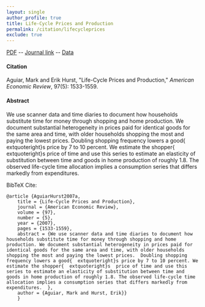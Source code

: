 ```yaml
---
layout: single 
author_profile: true 
title: Life-Cycle Prices and Production 
permalink: /citation/lifecycleprices
exclude: true
---
```


[PDF](https://markaguiar.github.io/files/lifecycleprices.pdf) -- [Journal link](https://doi.org/10.1257/aer.97.5.1533) -- [Data](https://github.com/markaguiar/Lifecycle-Prices-and-Production)
#### Citation

Aguiar, Mark and Erik Hurst, "Life-Cycle Prices and Production," *American Economic Review*, 97(5): 1533-1559.

#### Abstract

We use scanner data and time diaries to document how households substitute time for money through shopping and home production. We document substantial heterogeneity in prices paid for identical goods for the same area and time, with older households shopping the most and paying the lowest prices.  Doubling shopping frequency lowers a good{	extquoteright}s price by 7 to 10 percent. We estimate the shopper{	extquoteright}s  price of time and use this series to estimate an elasticity of substitution between time and goods in home production of roughly 1.8. The observed life-cycle time allocation implies a consumption series that differs markedly from expenditures. 

BibTeX Cite:

	@article {AguiarHurst2007a,
		title = {Life-Cycle Prices and Production},
		journal = {American Economic Review},
		volume = {97},
		number = {5},
		year = {2007},
		pages = {1533-1559},
		abstract = {We use scanner data and time diaries to document how households substitute time for money through shopping and home production. We document substantial heterogeneity in prices paid for identical goods for the same area and time, with older households shopping the most and paying the lowest prices.  Doubling shopping frequency lowers a good{	extquoteright}s price by 7 to 10 percent. We estimate the shopper{	extquoteright}s  price of time and use this series to estimate an elasticity of substitution between time and goods in home production of roughly 1.8. The observed life-cycle time allocation implies a consumption series that differs markedly from expenditures.  },
		author = {Aguiar, Mark and Hurst, Erik}}
		}